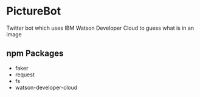 # PictureBot
Twitter bot which uses IBM Watson Developer Cloud to guess what is in an image

## npm Packages
* faker
* request
* fs
* watson-developer-cloud
